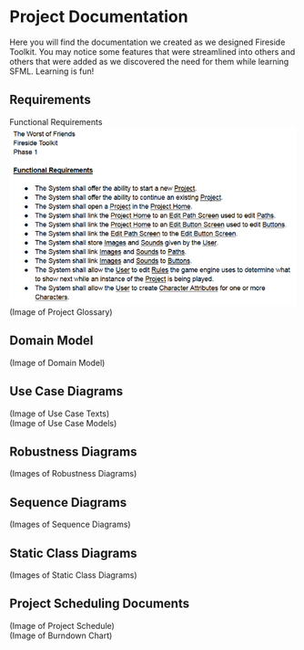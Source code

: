 # Project Documentation
Here you will find the documentation we created as we designed Fireside Toolkit. You may notice some 
features that were streamlined into others and others that were added as we discovered the need for
them while learning SFML. Learning is fun!

## Requirements
Functional Requirements<br>
![Functional Requirements](Requirements.PNG)
(Image of Project Glossary)

## Domain Model
(Image of Domain Model)

## Use Case Diagrams
(Image of Use Case Texts)<br>
(Image of Use Case Models)

## Robustness Diagrams
(Images of Robustness Diagrams)

## Sequence Diagrams
(Images of Sequence Diagrams)

## Static Class Diagrams
(Images of Static Class Diagrams)

## Project Scheduling Documents
(Image of Project Schedule)<br>
(Image of Burndown Chart)
